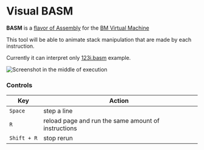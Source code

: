 # Visual BASM

**BASM** is a [flavor of Assembly](https://github.com/tsoding/bm/blob/master/docs/assembly.md) for the [BM Virtual Machine](https://github.com/tsoding/bm)

This tool will be able to animate stack manipulation that are made by each instruction.

Currently it can interpret only [123i.basm](https://github.com/tsoding/bm/blob/master/examples/123i.basm) example.

![Screenshot in the middle of execution](https://user-images.githubusercontent.com/4366033/107961203-3f2f7700-6fae-11eb-9849-9b6ce1abed78.png)

### Controls

| Key | Action |
|-----|--------|
| `Space` | step a line |
| `R` | reload page and run the same amount of instructions |
| `Shift + R` | stop rerun |
